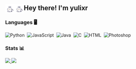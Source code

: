 <h2><img src="./assets/hi-good-afternoon.gif" width='30' align="left"/>Hey there! I'm yulixr <img src="./assets/hi-good-afternoon.gif" width='30' align="left"/></h2>


<!-- ## 👋 &nbsp;Hey there! I'm yulixr -->

### Languages 🖥
![Python](https://img.shields.io/badge/-Python-05122A?style=flat&logo=python)&nbsp;
![JavaScript](https://img.shields.io/badge/-JavaScript-05122A?style=flat&logo=javascript)&nbsp;
![Java](https://img.shields.io/badge/-Java-05122A?style=flat&logo=Java&logoColor=FFA518)&nbsp;
![C](https://img.shields.io/badge/-C-05122A?style=flat&logo=C&logoColor=A8B9CC)&nbsp;
![HTML](https://img.shields.io/badge/-HTML-05122A?style=flat&logo=HTML5)&nbsp;
![Photoshop](https://img.shields.io/badge/-Photoshop-05122A?style=flat&logo=adobe-photoshop)&nbsp;

### Stats 📊

<p align="left">
<a href="https://github.com/yulixr">
  <img height="180em" src="https://github-readme-stats.vercel.app/api?username=yulixr&show_icons=true&theme=algolia&include_all_commits=true&count_private=true"/>
  <img height="180em" src="https://github-readme-stats.vercel.app/api/top-langs/?username=yulixr&theme=algolia&layout=compact"/>
</a>
</p>
<!--
**yulixr/yulixr** is a ✨ _special_ ✨ repository because its `README.md` (this file) appears on your GitHub profile.

Here are some ideas to get you started:

- 🔭 I’m currently working on ...
- 🌱 I’m currently learning ...
- 👯 I’m looking to collaborate on ...
- 🤔 I’m looking for help with ...
- 💬 Ask me about ...
- 📫 How to reach me: ...
- 😄 Pronouns: ...
- ⚡ Fun fact: ...
-->

